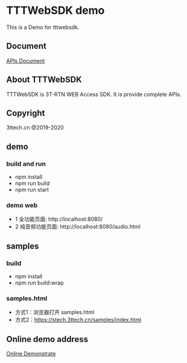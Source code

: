 # TTTWebSDK demo
This is a Demo for tttwebsdk.

## Document
[APIs Document](http://www.3ttech.cn/index.php?menu=68&type=Web)

## About TTTWebSDK
TTTWebSDK is 3T-RTN WEB Access SDK. It is provide complete APIs.

## Copyright
3ttech.cn @2019-2020

## demo

### build and run
* npm install <br/>
* npm run build <br/>
* npm run start

### demo web

* 1 全功能页面: http://localhost:8080/
* 2 纯音频功能页面: http://localhost:8080/audio.html

## samples

### build

* npm install <br/>
* npm run build:wrap <br/>

### samples.html

* 方式1：浏览器打开 samples.html
* 方式2：https://stech.3ttech.cn/samples/index.html

## Online demo address
[Online Demonstrate](https://stech.3ttech.cn/webdemo/index.html)
